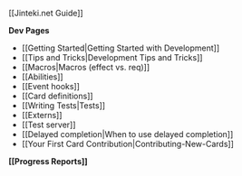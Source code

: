 [[Jinteki.net Guide]]

**Dev Pages**
* [[Getting Started|Getting Started with Development]]
* [[Tips and Tricks|Development Tips and Tricks]]
* [[Macros|Macros (effect vs. req)]]
* [[Abilities]]
* [[Event hooks]]
* [[Card definitions]]
* [[Writing Tests|Tests]]
* [[Externs]]
* [[Test server]]
* [[Delayed completion|When to use delayed completion]]
* [[Your First Card Contribution|Contributing-New-Cards]]

**[[Progress Reports]]**